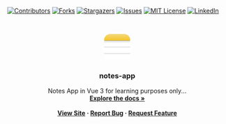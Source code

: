 <!-- PROJECT SHIELDS -->
<!--
*** I'm using markdown "reference style" links for readability.
*** Reference links are enclosed in brackets [ ] instead of parentheses ( ).
*** See the bottom of this document for the declaration of the reference variables
*** for contributors-url, forks-url, etc. This is an optional, concise syntax you may use.
*** https://www.markdownguide.org/basic-syntax/#reference-style-links
-->

[![Contributors][contributors-shield]][contributors-url]
[![Forks][forks-shield]][forks-url]
[![Stargazers][stars-shield]][stars-url]
[![Issues][issues-shield]][issues-url]
[![MIT License][license-shield]][license-url]
[![LinkedIn][linkedin-shield]][linkedin-url]

<!-- PROJECT LOGO -->
<br />
<p align="center">
    <a href="https://github.com/rohitjethoe/notes-app">
        <img src="./public/favicon.svg" alt="Logo" width="60" height="60">
    </a>
    <h3 align="center">notes-app</h3>
    <p align="center">
        Notes App in Vue 3 for learning purposes only...
        <br/>
        <a href="https://github.com/rohitjethoe/notes-app"><strong>Explore the docs »</a>
        <br />
        <br />
        <a href="https://github.com/rohitjethoe/notes-app">View Site</a>
        ·
        <a href="https://github.com/rohitjethoe/notes-app/issues">Report Bug</a>
        ·
        <a href="https://github.com/rohitjethoe/notes-app/issues">Request Feature</a>
    </p>
</p>

<!-- MARKDOWN LINKS & IMAGES -->
<!-- https://www.markdownguide.org/basic-syntax/#reference-style-links -->
[contributors-shield]: https://img.shields.io/github/contributors/rohitjethoe/notes-app.svg?style=flat-square
[contributors-url]: https://github.com/mosuswalks/notes-app/contributors
[forks-shield]: https://img.shields.io/github/forks/rohitjethoe/notes-app.svg?style=flat-square
[forks-url]: https://github.com/rohitjethoe/notes-app/network/members
[stars-shield]: https://img.shields.io/github/stars/rohitjethoe/notes-app.svg?style=flat-square
[stars-url]: https://github.com/rohitjethoe/notes-app/stargazers
[issues-shield]: https://img.shields.io/github/issues/rohitjethoe/notes-app.svg?style=flat-square
[issues-url]: https://github.com/rohitjethoe/notes-app/issues
[license-shield]: https://img.shields.io/github/license/othneildrew/Best-README-Template.svg?style=flat-square
[license-url]: https://github.com/rohitjethoe/notes-app/LICENSE
[linkedin-shield]: https://img.shields.io/badge/-LinkedIn-black.svg?style=flat-square&logo=linkedin&colorB=555
[linkedin-url]: https://linkedin.com/in/rohitjethoe